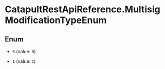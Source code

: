 # CatapultRestApiReference.MultisigModificationTypeEnum

## Enum


* `0` (value: `0`)

* `1` (value: `1`)


